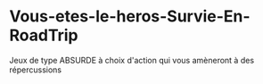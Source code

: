 # Vous-etes-le-heros-Survie-En-RoadTrip
Jeux de type ABSURDE à choix d'action qui vous amèneront à des répercussions
